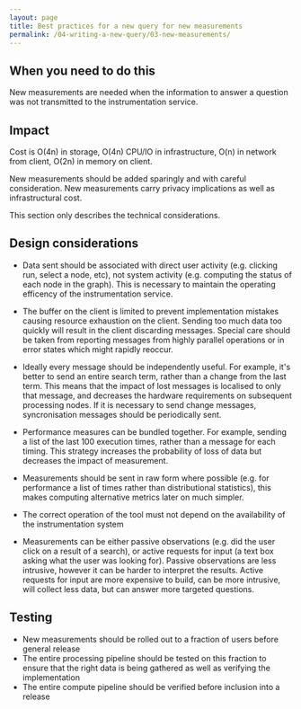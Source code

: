 ```yaml
---
layout: page
title: Best practices for a new query for new measurements
permalink: /04-writing-a-new-query/03-new-measurements/
---
```


## When you need to do this

New measurements are needed when the information to answer a question was not transmitted to the instrumentation service.

## Impact

Cost is O(4n) in storage, O(4n) CPU/IO in infrastructure, O(n) in network from client, O(2n) in memory on client.

New measurements should be added sparingly and with careful consideration. New measurements carry privacy implications as well as infrastructural cost.

This section only describes the technical considerations.

## Design considerations

  - Data sent should be associated with direct user activity (e.g. clicking run, select a node, etc), not system activity (e.g. computing the status of each node in the graph). This is necessary to maintain the operating efficency of the instrumentation service.

  - The buffer on the client is limited to prevent implementation mistakes causing resource exhaustion on the client. Sending too much data too quickly will result in the client discarding messages. Special care should be taken from reporting messages from highly parallel operations or in error states which might rapidly reoccur.
  
  - Ideally every message should be independently useful. For example, it's better to send an entire search term, rather than a change from the last term. This means that the impact of lost messages is localised to only that message, and decreases the hardware requirements on subsequent processing nodes. If it is necessary to send change messages, syncronisation messages should be periodically sent.

  - Performance measures can be bundled together. For example, sending a list of the last 100 execution times, rather than a message for each timing. This strategy increases the probability of loss of data but decreases the impact of measurement.
  
  - Measurements should be sent in raw form where possible (e.g. for performance a list of times rather than distributional statistics), this makes computing alternative metrics later on much simpler.

  - The correct operation of the tool must not depend on the availability of the instrumentation system
  
  - Measurements can be either passive observations (e.g. did the user click on a result of a search), or active requests for input (a text box asking what the user was looking for). Passive observations are less intrusive, however it can be harder to interpret the results. Active requests for input are more expensive to build, can be more intrusive, will collect less data, but can answer more targeted questions.
   
## Testing

 - New measurements should be rolled out to a fraction of users before general release
 - The entire processing pipeline should be tested on this fraction to ensure that the right data is being gathered as well as verifying the implementation
 - The entire compute pipeline should be verified before inclusion into a release
